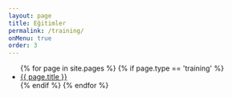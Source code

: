 ```yaml
---
layout: page
title: Eğitimler
permalink: /training/
onMenu: true
order: 3
---
```

<ul >
  {% for page in site.pages %}
    {% if page.type == 'training' %}
    <li ><a class="page-link" href="{{ page.url | prepend: site.baseurl }}">{{ page.title }}</a></li>
    {% endif %}
  {% endfor %}
</ul>

